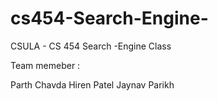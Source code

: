 # cs454-Search-Engine-

CSULA - CS 454 Search -Engine Class

Team memeber :

Parth Chavda
Hiren Patel 
Jaynav Parikh 
